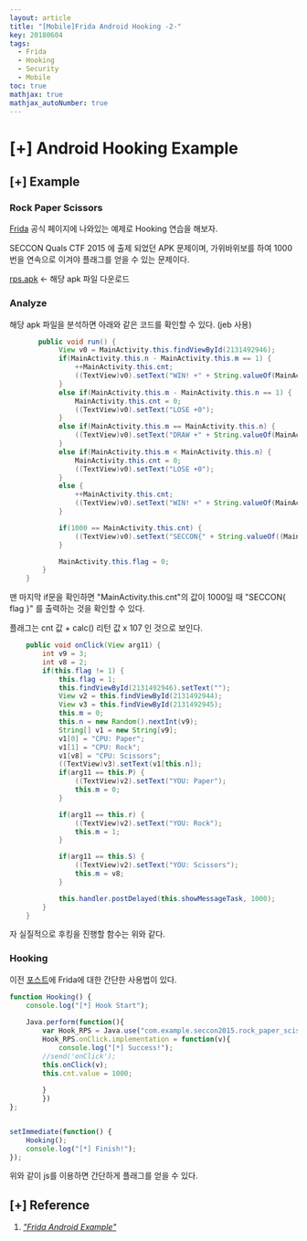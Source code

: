 ```yaml
---
layout: article
title: "[Mobile]Frida Android Hooking -2-"
key: 20180604
tags:
  - Frida
  - Hooking
  - Security
  - Mobile
toc: true
mathjax: true
mathjax_autoNumber: true
---
```


# [+] Android Hooking Example

<!--more-->

## [+] Example

### Rock Paper Scissors

<a href="https://www.frida.re/docs/examples/android/">Frida</a> 공식 페이지에 나와있는 예제로 Hooking 연습을 해보자.

SECCON Quals CTF 2015 에 출제 되었던 APK 문제이며, 가위바위보를 하여 1000번을 연속으로 이겨야 플래그를 얻을 수 있는 문제이다.

<a href="https://github.com/ctfs/write-ups-2015/tree/master/seccon-quals-ctf-2015/binary/reverse-engineering-android-apk-1">rps.apk</a> <- 해당 apk 파일 다운로드



### Analyze

해당 apk 파일을 분석하면 아래와 같은 코드를 확인할 수 있다. (jeb 사용)

```java
       public void run() {
            View v0 = MainActivity.this.findViewById(2131492946);
            if(MainActivity.this.n - MainActivity.this.m == 1) {
                ++MainActivity.this.cnt;
                ((TextView)v0).setText("WIN! +" + String.valueOf(MainActivity.this.cnt));
            }
            else if(MainActivity.this.m - MainActivity.this.n == 1) {
                MainActivity.this.cnt = 0;
                ((TextView)v0).setText("LOSE +0");
            }
            else if(MainActivity.this.m == MainActivity.this.n) {
                ((TextView)v0).setText("DRAW +" + String.valueOf(MainActivity.this.cnt));
            }
            else if(MainActivity.this.m < MainActivity.this.n) {
                MainActivity.this.cnt = 0;
                ((TextView)v0).setText("LOSE +0");
            }
            else {
                ++MainActivity.this.cnt;
                ((TextView)v0).setText("WIN! +" + String.valueOf(MainActivity.this.cnt));
            }

            if(1000 == MainActivity.this.cnt) {
                ((TextView)v0).setText("SECCON{" + String.valueOf((MainActivity.this.cnt + MainActivity.this.calc()) * 107) + "}");
            }

            MainActivity.this.flag = 0;
        }
    }
```

맨 마지막 if문을 확인하면 "MainActivity.this.cnt"의 값이 1000일 때 "SECCON{ flag }" 를 출력하는 것을 확인할 수 있다.

플래그는 cnt 값 + calc() 리턴 값 x 107 인 것으로 보인다.

```java
    public void onClick(View arg11) {
        int v9 = 3;
        int v8 = 2;
        if(this.flag != 1) {
            this.flag = 1;
            this.findViewById(2131492946).setText("");
            View v2 = this.findViewById(2131492944);
            View v3 = this.findViewById(2131492945);
            this.m = 0;
            this.n = new Random().nextInt(v9);
            String[] v1 = new String[v9];
            v1[0] = "CPU: Paper";
            v1[1] = "CPU: Rock";
            v1[v8] = "CPU: Scissors";
            ((TextView)v3).setText(v1[this.n]);
            if(arg11 == this.P) {
                ((TextView)v2).setText("YOU: Paper");
                this.m = 0;
            }

            if(arg11 == this.r) {
                ((TextView)v2).setText("YOU: Rock");
                this.m = 1;
            }

            if(arg11 == this.S) {
                ((TextView)v2).setText("YOU: Scissors");
                this.m = v8;
            }

            this.handler.postDelayed(this.showMessageTask, 1000);
        }
    }
```

자 실질적으로 후킹을 진행할 함수는 위와 같다.



### Hooking

이전 <a href="https://shhoya.github.io/2018/06/04/frida-android.html">포스트</a>에 Frida에 대한 간단한 사용법이 있다.

```javascript
function Hooking() {
	console.log("[*] Hook Start");
	
	Java.perform(function(){
		var Hook_RPS = Java.use("com.example.seccon2015.rock_paper_scissors.MainActivity");
		Hook_RPS.onClick.implementation = function(v){	
			console.log("[*] Success!");
        //send('onClick');
        this.onClick(v);
        this.cnt.value = 1000;
			
		}
		})
};


setImmediate(function() {
	Hooking();
	console.log("[*] Finish!");
});
```

위와 같이 js를 이용하면 간단하게 플래그를 얻을 수 있다.

## [+] Reference

1. <a href="https://www.frida.re/docs/examples/android/">*"Frida Android Example"*</a>